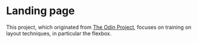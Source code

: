 # Landing page

This project, which originated from [The Odin Project](https://theodinproject.com), focuses on training on layout techniques, in particular the flexbox.
